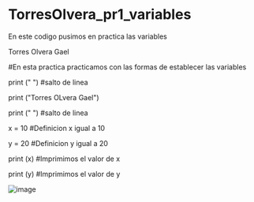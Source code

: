 # TorresOlvera_pr1_variables

En este codigo pusimos en practica las variables

Torres Olvera Gael

#En esta practica practicamos con las formas de establecer las variables

print (" ") #salto de linea

print ("Torres OLvera Gael")

print (" ") #salto de linea

x = 10 #Definicion x igual a 10

y = 20 #Definicion y igual a 20

print (x) #Imprimimos el valor de x

print (y) #Imprimimos el valor de y

![image](https://github.com/user-attachments/assets/b95d57b1-b9fa-4400-b75e-c1c2825b3d28)
